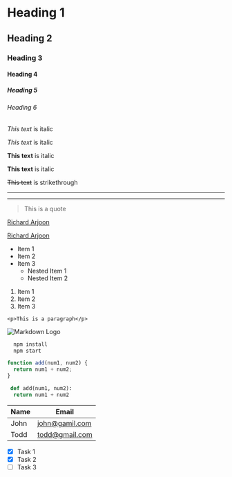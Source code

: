 <!-- Heading -->

# Heading 1

## Heading 2

### Heading 3

#### Heading 4

##### Heading 5

###### Heading 6

<!-- Italics -->

_This text_ is italic

_This text_ is italic

<!-- Strong -->

**This text** is italic

**This text** is italic

<!-- Strikethrough -->

~~This text~~ is strikethrough

<!-- Horizontal Rule -->

---

---

<!-- Blockqoutes -->

> This is a quote

<!-- Links -->

[Richard Arjoon](http://www.google.com)

[Richard Arjoon](http://www.google.com 'Richard Arjoon')

<!-- UL -->

- Item 1
- Item 2
- Item 3
  - Nested Item 1
  - Nested Item 2

<!-- OL -->

1. Item 1
1. Item 2
1. Item 3

<!-- Inline Code Block -->

`<p>This is a paragraph</p>`

<!-- Image -->

![Markdown Logo](https://markdown-here.com/img/icon256.png)

<!-- Github Markdown -->

<!-- Code Blocks -->

```bash
  npm install
  npm start
```

```javascript
function add(num1, num2) {
  return num1 + num2;
}
```

```python
 def add(num1, num2):
  return num1 + num2
```

<!-- Tables -->

| Name | Email          |
| ---- | -------------- |
| John | john@gamil.com |
| Todd | todd@gmail.com |

<!-- Task Lists -->

- [x] Task 1
- [x] Task 2
- [ ] Task 3
